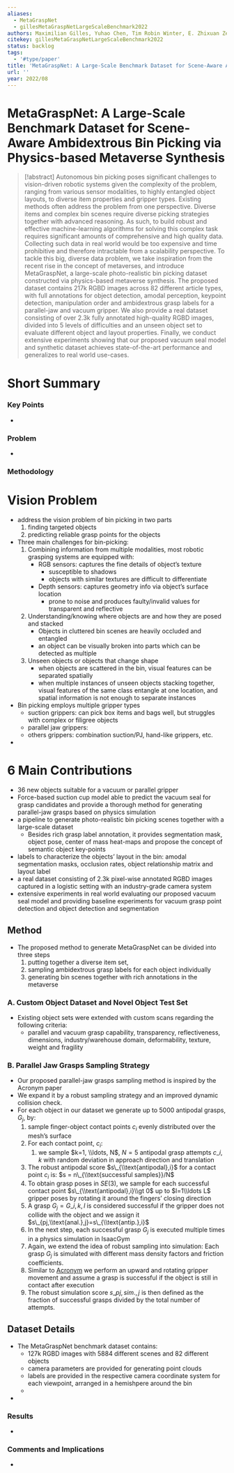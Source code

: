 ```yaml
---
aliases:
  - MetaGraspNet
  - gillesMetaGraspNetLargeScaleBenchmark2022
authors: Maximilian Gilles, Yuhao Chen, Tim Robin Winter, E. Zhixuan Zeng, Alexander Wong
citekey: gillesMetaGraspNetLargeScaleBenchmark2022
status: backlog
tags:
  - '#type/paper'
title: 'MetaGraspNet: A Large-Scale Benchmark Dataset for Scene-Aware Ambidextrous Bin Picking via Physics-based Metaverse Synthesis'
url: ''
year: 2022/08
---
```


# MetaGraspNet: A Large-Scale Benchmark Dataset for Scene-Aware Ambidextrous Bin Picking via Physics-based Metaverse Synthesis

> \[!abstract\]
> Autonomous bin picking poses significant challenges to vision-driven robotic systems given the complexity of the problem, ranging from various sensor modalities, to highly entangled object layouts, to diverse item properties and gripper types. Existing methods often address the problem from one perspective. Diverse items and complex bin scenes require diverse picking strategies together with advanced reasoning. As such, to build robust and effective machine-learning algorithms for solving this complex task requires significant amounts of comprehensive and high quality data. Collecting such data in real world would be too expensive and time prohibitive and therefore intractable from a scalability perspective. To tackle this big, diverse data problem, we take inspiration from the recent rise in the concept of metaverses, and introduce MetaGraspNet, a large-scale photo-realistic bin picking dataset constructed via physics-based metaverse synthesis. The proposed dataset contains 217k RGBD images across 82 different article types, with full annotations for object detection, amodal perception, keypoint detection, manipulation order and ambidextrous grasp labels for a parallel-jaw and vacuum gripper. We also provide a real dataset consisting of over 2.3k fully annotated high-quality RGBD images, divided into 5 levels of difficulties and an unseen object set to evaluate different object and layout properties. Finally, we conduct extensive experiments showing that our proposed vacuum seal model and synthetic dataset achieves state-of-the-art performance and generalizes to real world use-cases.

# Short Summary

### Key Points

-

### Problem

-

### Methodology

# Vision Problem

- address the vision problem of bin picking in two parts
  1. finding targeted objects
  1. predicting reliable grasp points for the objects
- Three main challenges for bin-picking:
  1. Combining information from multiple modalities, most robotic grasping systems are equipped with:
     - RGB sensors: captures the fine details of object’s texture
       - susceptible to shadows
       - objects with similar textures are difficult to differentiate
     - Depth sensors: captures geometry info via object’s surface location
       - prone to noise and produces faulty/invalid values for transparent and reflective
  1. Understanding/knowing where objects are and how they are posed and stacked
     - Objects in cluttered bin scenes are heavily occluded and entangled
     - an object can be visually broken into parts which can be detected as multiple
  1. Unseen objects or objects that change shape
     - when objects are scattered in the bin, visual features can be separated spatially
     - when multiple instances of unseen objects stacking together, visual features of the same class entangle at one location, and spatial information is not enough to separate instances
- Bin picking employs multiple gripper types
  - suction grippers: can pick box items and bags well, but struggles with complex or filigree objects
  - parallel jaw grippers:
  - others grippers: combination suction/PJ, hand-like grippers, etc.
-

# 6 Main Contributions

- 36 new objects suitable for a vacuum or parallel gripper
- Force-based suction cup model able to predict the vacuum seal for grasp candidates and provide a thorough method for generating parallel-jaw grasps based on physics simulation
- a pipeline to generate photo-realistic bin picking scenes together with a large-scale dataset
  - Besides rich grasp label annotation, it provides segmentation mask, object pose, center of mass heat-maps and propose the concept of semantic object key-points
- labels to characterize the objects’ layout in the bin: amodal segmentation masks, occlusion rates, object relationship matrix and layout label
- a real dataset consisting of 2.3k pixel-wise annotated RGBD images captured in a logistic setting with an industry-grade camera system
- extensive experiments in real world evaluating our proposed vacuum seal model and providing baseline experiments for vacuum grasp point detection and object detection and segmentation

## Method

- The proposed method to generate MetaGraspNet can be divided into three steps
  1. putting together a diverse item set,
  1. sampling ambidextrous grasp labels for each object individually
  1. generating bin scenes together with rich annotations in the metaverse

### A. Custom Object Dataset and Novel Object Test Set

- Existing object sets were extended with custom scans regarding the following criteria:
  - parallel and vacuum grasp capability, transparency, reflectiveness, dimensions, industry/warehouse domain, deformability, texture, weight and fragility

### B. Parallel Jaw Grasps Sampling Strategy

- Our proposed parallel-jaw grasps sampling method is inspired by the Acronym paper
- We expand it by a robust sampling strategy and an improved dynamic collision check.
- For each object in our dataset we generate up to $5000$ antipodal grasps, $G_j$, by:
  1. sample finger-object contact points $c_i$ evenly distributed over the mesh’s surface
  1. For each contact point, $c_i$:
     1. we sample $k=1, \\ldots, N$, $N=5$ antipodal grasp attempts $c\_{i,k}$ with random deviation in approach direction and translation
  1. The robust antipodal score $s\_{\\text{antipodal},i}$ for a contact point $c_i$ is: $s = n\_{\\text{successful samples}}/N$
  1. To obtain grasp poses in $SE(3)$, we sample for each successful contact point $s\_{\\text{antipodal},i}\\gt 0$ up to $l=1\\ldots L$ gripper poses by rotating it around the fingers’ closing direction
  1. A grasp $G_j=G\_{i,k,l}$ is considered successful if the gripper does not collide with the object and we assign it $s\_{pj,\\text{anal.},j}=s\_{\\text{antip.},i}$
  1. In the next step, each successful grasp $G_j$ is executed multiple times in a physics simulation in IsaacGym
  1. Again, we extend the idea of robust sampling into simulation: Each grasp $G_j$ is simulated with different mass density factors and friction coefficients.
  1. Similar to [Acronym](acronym.md) we perform an upward and rotating gripper movement and assume a grasp is successful if the object is still in contact after execution
  1. The robust simulation score $s\_{pj,sim.,j}$ is then defined as the fraction of successful grasps divided by the total number of attempts.

## Dataset Details

- The MetaGraspNet benchmark dataset contains:
  - 127k RGBD images with 5884 different scenes and 82 different objects
  - camera parameters are provided for generating point clouds
  - labels are provided in the respective camera coordinate system for each viewpoint, arranged in a hemishpere around the bin
  -
-

### Results

-

### Comments and Implications

-
